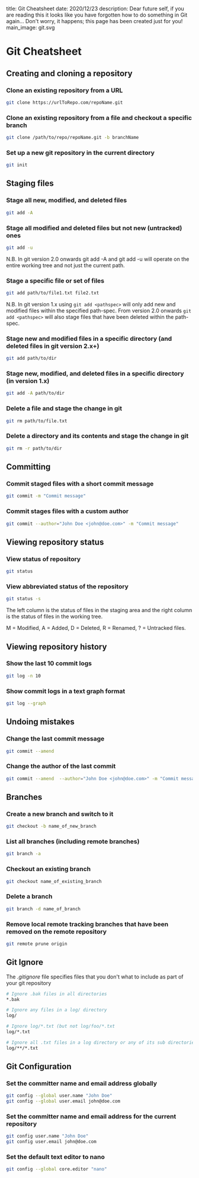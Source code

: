 title: Git Cheatsheet
date: 2020/12/23
description: Dear future self, if you are reading this it looks like you have forgotten how to do something in Git again... Don't worry, it happens; this page has been created just for you!
main_image: git.svg
# Git Cheatsheet

## Creating and cloning a repository
### Clone an existing repository from a URL
```sh
git clone https://urlToRepo.com/repoName.git
```
### Clone an existing repository from a file and checkout a specific branch
```sh
git clone /path/to/repo/repoName.git -b branchName
```
### Set up a new git repository in the current directory
```sh
git init
```
## Staging files
### Stage all new, modified, and deleted files
```sh
git add -A
```
### Stage all modified and deleted files but not new (untracked) ones
```sh
git add -u
```

N.B. In git version 2.0 onwards git add -A and git add -u will operate on the entire working tree and not just the current path.

### Stage a specific file or set of files
```sh
git add path/to/file1.txt file2.txt
```

N.B. In git version 1.x using `git add <pathspec>` will only add new and modified files within the specified path-spec. From version 2.0 onwards `git add <pathspec>` will also stage files that have been deleted within the path-spec.

### Stage new and modified files in a specific directory (and deleted files in git version 2.x+)
```sh
git add path/to/dir
```
### Stage new, modified, and deleted files in a specific directory (in version 1.x)
```sh
git add -A path/to/dir
```
### Delete a file and stage the change in git
```sh
git rm path/to/file.txt
```
### Delete a directory and its contents and stage the change in git
```sh
git rm -r path/to/dir
```
## Committing
### Commit staged files with a short commit message
```sh
git commit -m "Commit message"
```
### Commit stages files with a custom author
```sh
git commit --author="John Doe <john@doe.com>" -m "Commit message"
```
## Viewing repository status
### View status of repository
```sh
git status
```
### View abbreviated status of the repository
```sh
git status -s
```

The left column is the status of files in the staging area and the right column is the status of files in the working tree.

M = Modified, A = Added, D = Deleted, R = Renamed, ? = Untracked files.
## Viewing repository history
### Show the last 10 commit logs
```sh
git log -n 10
```
### Show commit logs in a text graph format
```sh
git log --graph
```
## Undoing mistakes
### Change the last commit message
```sh
git commit --amend
```
### Change the author of the last commit
```sh
git commit --amend  --author="John Doe <john@doe.com>" -m "Commit message"
```
## Branches
### Create a new branch and switch to it
```sh
git checkout -b name_of_new_branch
```
### List all branches (including remote branches)
```sh
git branch -a
```
### Checkout an existing branch
```sh
git checkout name_of_existing_branch
```
### Delete a branch
```sh
git branch -d name_of_branch
```
### Remove local remote tracking branches that have been removed on the remote repository
```sh
git remote prune origin
```
## Git Ignore
The *.gitignore* file specifies files that you don't what to include as part of your git repository

```sh
# Ignore .bak files in all directories
*.bak

# Ignore any files in a log/ directory
log/

# Ignore log/*.txt (but not log/foo/*.txt
log/*.txt

# Ignore all .txt files in a log directory or any of its sub directories
log/**/*.txt
```

## Git Configuration
### Set the committer name and email address globally
```sh
git config --global user.name "John Doe"
git config --global user.email john@doe.com
```
### Set the committer name and email address for the current repository
```sh
git config user.name "John Doe"
git config user.email john@doe.com
```
### Set the default text editor to nano
```sh
git config --global core.editor "nano"
```